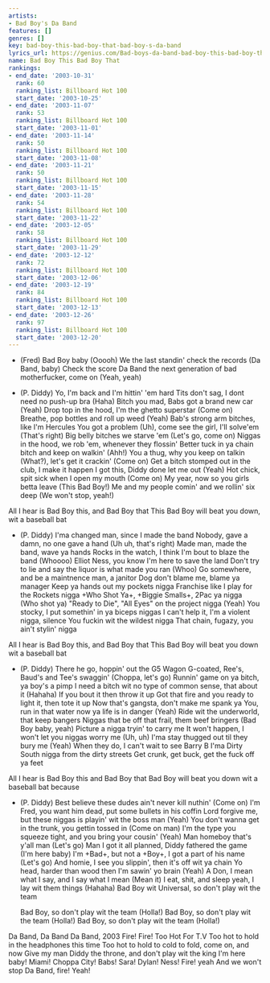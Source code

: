 ```yaml
---
artists:
- Bad Boy's Da Band
features: []
genres: []
key: bad-boy-this-bad-boy-that-bad-boy-s-da-band
lyrics_url: https://genius.com/Bad-boys-da-band-bad-boy-this-bad-boy-that-lyrics
name: Bad Boy This Bad Boy That
rankings:
- end_date: '2003-10-31'
  rank: 60
  ranking_list: Billboard Hot 100
  start_date: '2003-10-25'
- end_date: '2003-11-07'
  rank: 53
  ranking_list: Billboard Hot 100
  start_date: '2003-11-01'
- end_date: '2003-11-14'
  rank: 50
  ranking_list: Billboard Hot 100
  start_date: '2003-11-08'
- end_date: '2003-11-21'
  rank: 50
  ranking_list: Billboard Hot 100
  start_date: '2003-11-15'
- end_date: '2003-11-28'
  rank: 54
  ranking_list: Billboard Hot 100
  start_date: '2003-11-22'
- end_date: '2003-12-05'
  rank: 58
  ranking_list: Billboard Hot 100
  start_date: '2003-11-29'
- end_date: '2003-12-12'
  rank: 72
  ranking_list: Billboard Hot 100
  start_date: '2003-12-06'
- end_date: '2003-12-19'
  rank: 84
  ranking_list: Billboard Hot 100
  start_date: '2003-12-13'
- end_date: '2003-12-26'
  rank: 97
  ranking_list: Billboard Hot 100
  start_date: '2003-12-20'
---
```

+ (Fred)
Bad Boy baby (Ooooh)
We the last standin' check the records (Da Band, baby)
Check the score
Da Band the next generation of bad motherfucker, come on (Yeah, yeah)

 + (P. Diddy)
Yo, I'm back and I'm hittin' 'em hard
Tits don't sag, I dont need no push-up bra (Haha)
Bitch you mad, Babs got a brand new car (Yeah)
Drop top in the hood, I'm the ghetto superstar (Come on)
Breathe, pop bottles and roll up weed (Yeah)
Bab's strong arm bitches, like I'm Hercules
You got a problem (Uh), come see the girl, I'll solve'em (That's right)
Big belly bitches we starve 'em (Let's go, come on)
Niggas in the hood, we rob 'em, whenever they flossin'
Better tuck in ya chain bitch and keep on walkin' (Ahh!)
You a thug, why you keep on talkin (What?), let's get it crackin' (Come on)
Get a bitch stomped out in the club, I make it happen
I got this, Diddy done let me out (Yeah)
Hot chick, spit sick when I open my mouth (Come on)
My year, now so you girls betta leave (This Bad Boy!)
Me and my people comin' and we rollin' six deep (We won't stop, yeah!)


All I hear is Bad Boy this, and Bad Boy that
This Bad Boy will beat you down, wit a baseball bat

 + (P. Diddy)
I'ma changed man, since I made the band
Nobody, gave a damn, no one gave a hand (Uh uh, that's right)
Made man, made the band, wave ya hands
Rocks in the watch, I think I'm bout to blaze the band (Whoooo)
Elliot Ness, you know I'm here to save the land
Don't try to lie and say the liquor is what made you ran (Whoo)
Go somewhere, and be a maintnence man, a janitor
Dog don't blame me, blame ya manager
Keep ya hands out my pockets nigga
Franchise like I play for the Rockets nigga
+Who Shot Ya+, +Biggie Smalls+, 2Pac ya nigga (Who shot ya)
"Ready to Die", "All Eyes" on the project nigga (Yeah)
You stocky, I put somethin' in ya biceps niggas
I can't help it, I'm a violent nigga, silence
You fuckin wit the wildest nigga
That chain, fugazy, you ain't stylin' nigga


All I hear is Bad Boy this, and Bad Boy that
This Bad Boy will beat you down wit a baseball bat

 + (P. Diddy)
There he go, hoppin' out the G5 Wagon
G-coated, Ree's, Baud's and Tee's swaggin' (Choppa, let's go)
Runnin' game on ya bitch, ya boy's a pimp
I need a bitch wit no type of common sense, that about it (Hahaha)
If you bout it then throw it up
Got that fire and you ready to light it, then tote it up
Now that's gangsta, don't make me spank ya
You, run in that water now ya life is in danger (Yeah)
Ride wit the underworld, that keep bangers
Niggas that be off that frail, them beef bringers (Bad Boy baby, yeah)
Picture a nigga tryin' to carry me
It won't happen, I won't let you niggas worry me (Uh, uh)
I'ma stay thugged out til they bury me (Yeah)
When they do, I can't wait to see Barry B
I'ma Dirty South nigga from the dirty streets
Get crunk, get buck, get the fuck off ya feet


All I hear is Bad Boy this and Bad Boy that
Bad Boy will beat you down wit a baseball bat because

 + (P. Diddy)
Best believe these dudes ain't never kill nuthin' (Come on)
I'm Fred, you want him dead, put some bullets in his coffin
Lord forgive me, but these niggas is playin' wit the boss man (Yeah)
You don't wanna get in the trunk, you gettin tossed in (Come on man)
I'm the type you squeeze tight, and you bring your cousin' (Yeah)
Man homeboy that's y'all man (Let's go)
Man I got it all planned, Diddy fathered the game (I'm here baby)
I'm +Bad+, but not a +Boy+, I got a part of his name (Let's go)
And homie, I see you slippin', then it's off wit ya chain
Yo head, harder than wood then I'm sawin' yo brain (Yeah)
A Don, I mean what I say, and I say what I mean (Mean it)
I eat, shit, and sleep yeah, I lay wit them things (Hahaha)
Bad Boy wit Universal, so don't play wit the team

   Bad Boy, so don't play wit the team (Holla!)
 Bad Boy, so don't play wit the team (Holla!)
          Bad Boy, so don't play wit the team (Holla!)


 Da Band, Da Band
 Da Band, 2003
 Fire! Fire!
 Too Hot For T.V
 Too hot to hold in the headphones this time
 Too hot to hold to cold to fold, come on, and now
 Give my man Diddy the throne, and don't play wit the king
 I'm here baby! Miami! Choppa City! Babs! Sara! Dylan! Ness!
 Fire! yeah
 And we won't stop
 Da Band, fire!
 Yeah!
